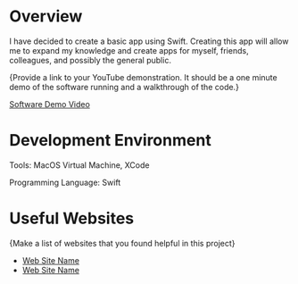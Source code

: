 # Overview

I have decided to create a basic app using Swift. Creating this app will allow me to expand my knowledge and create apps for myself, friends, colleagues, and possibly the general public.

{Provide a link to your YouTube demonstration.  It should be a one minute demo of the software running and a walkthrough of the code.}

[Software Demo Video](http://youtube.link.goes.here)

# Development Environment

Tools: MacOS Virtual Machine, XCode

Programming Language: Swift

# Useful Websites

{Make a list of websites that you found helpful in this project}
* [Web Site Name](http://url.link.goes.here)
* [Web Site Name](http://url.link.goes.here)
